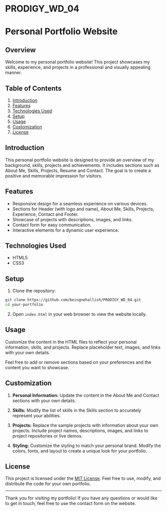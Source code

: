 # PRODIGY_WD_04

# Personal Portfolio Website

## Overview

Welcome to my personal portfolio website! This project showcases my skills, experience, and projects in a professional and visually appealing manner.

## Table of Contents

1. [Introduction](#introduction)
2. [Features](#features)
3. [Technologies Used](#technologies-used)
4. [Setup](#setup)
5. [Usage](#usage)
6. [Customization](#customization)
7. [License](#license)

## Introduction

This personal portfolio website is designed to provide an overview of my background, skills, projects and achievements. It includes sections such as About Me, Skills, Projects, Resume and Contact. The goal is to create a positive and memorable impression for visitors.

## Features

- Responsive design for a seamless experience on various devices.
- Sections for Header (with logo and name), About Me, Skills, Projects, Experience, Contact and Footer.
- Showcase of projects with descriptions, images, and links.
- Contact form for easy communication.
- Interactive elements for a dynamic user experience.

## Technologies Used

- HTML5
- CSS3

## Setup

1. Clone the repository:

```bash
git clone https://github.com/beingnehallish/PRODIGY_WD_04.git
cd your-portfolio
```

2. Open `index.html` in your web browser to view the website locally.

## Usage

Customize the content in the HTML files to reflect your personal information, skills, and projects. Replace placeholder text, images, and links with your own details.

Feel free to add or remove sections based on your preferences and the content you want to showcase.

## Customization

1. **Personal Information:** Update the content in the About Me and Contact sections with your own details.

2. **Skills:** Modify the list of skills in the Skills section to accurately represent your abilities.

3. **Projects:** Replace the sample projects with information about your own projects. Include project names, descriptions, images, and links to project repositories or live demos.

4. **Styling:** Customize the styling to match your personal brand. Modify the colors, fonts, and layout to create a unique look for your portfolio.

## License

This project is licensed under the [MIT License](LICENSE). Feel free to use, modify, and distribute the code for your own portfolio.

---

Thank you for visiting my portfolio! If you have any questions or would like to get in touch, feel free to use the contact form on the website.

